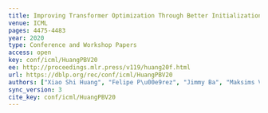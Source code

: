 ```yaml
---
title: Improving Transformer Optimization Through Better Initialization.
venue: ICML
pages: 4475-4483
year: 2020
type: Conference and Workshop Papers
access: open
key: conf/icml/HuangPBV20
ee: http://proceedings.mlr.press/v119/huang20f.html
url: https://dblp.org/rec/conf/icml/HuangPBV20
authors: ["Xiao Shi Huang", "Felipe P\u00e9rez", "Jimmy Ba", "Maksims Volkovs"]
sync_version: 3
cite_key: conf/icml/HuangPBV20
---
```

